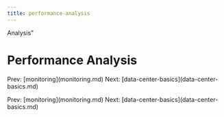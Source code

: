 ```yaml
---
title: performance-analysis
---
```


Analysis\"

# Performance Analysis

Prev: \[monitoring](monitoring.md) Next:
\[data-center-basics](data-center-basics.md)

Prev: \[monitoring](monitoring.md) Next:
\[data-center-basics](data-center-basics.md)
